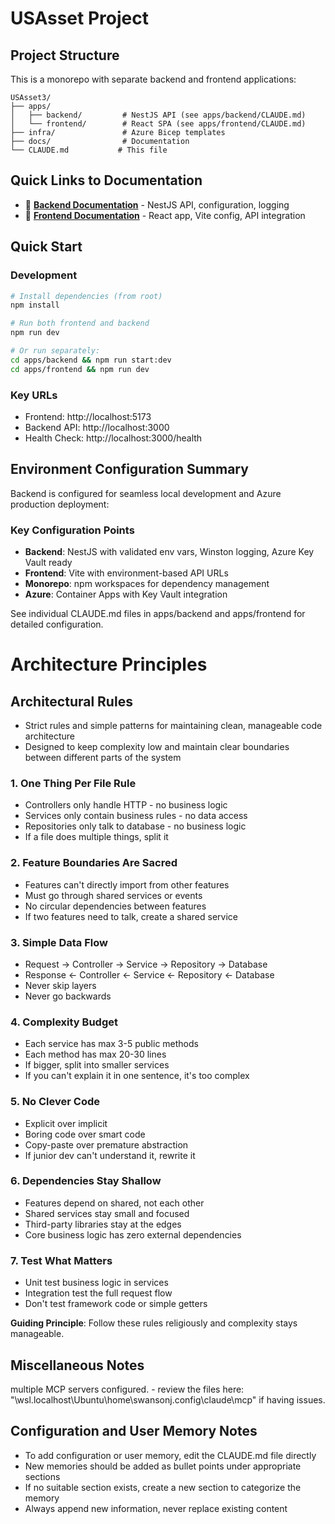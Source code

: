 # USAsset Project

## Project Structure
This is a monorepo with separate backend and frontend applications:

```
USAsset3/
├── apps/
│   ├── backend/         # NestJS API (see apps/backend/CLAUDE.md)
│   └── frontend/        # React SPA (see apps/frontend/CLAUDE.md)
├── infra/               # Azure Bicep templates
├── docs/                # Documentation
└── CLAUDE.md           # This file
```

## Quick Links to Documentation
- 📘 **[Backend Documentation](./apps/backend/CLAUDE.md)** - NestJS API, configuration, logging
- 📗 **[Frontend Documentation](./apps/frontend/CLAUDE.md)** - React app, Vite config, API integration

## Quick Start

### Development
```bash
# Install dependencies (from root)
npm install

# Run both frontend and backend
npm run dev

# Or run separately:
cd apps/backend && npm run start:dev
cd apps/frontend && npm run dev
```

### Key URLs
- Frontend: http://localhost:5173
- Backend API: http://localhost:3000
- Health Check: http://localhost:3000/health

## Environment Configuration Summary
Backend is configured for seamless local development and Azure production deployment:

### Key Configuration Points
- **Backend**: NestJS with validated env vars, Winston logging, Azure Key Vault ready
- **Frontend**: Vite with environment-based API URLs
- **Monorepo**: npm workspaces for dependency management
- **Azure**: Container Apps with Key Vault integration

See individual CLAUDE.md files in apps/backend and apps/frontend for detailed configuration.

# Architecture Principles

## Architectural Rules

- Strict rules and simple patterns for maintaining clean, manageable code architecture
- Designed to keep complexity low and maintain clear boundaries between different parts of the system

### 1. One Thing Per File Rule
- Controllers only handle HTTP - no business logic
- Services only contain business rules - no data access
- Repositories only talk to database - no business logic
- If a file does multiple things, split it

### 2. Feature Boundaries Are Sacred
- Features can't directly import from other features
- Must go through shared services or events
- No circular dependencies between features
- If two features need to talk, create a shared service

### 3. Simple Data Flow
- Request → Controller → Service → Repository → Database
- Response ← Controller ← Service ← Repository ← Database
- Never skip layers
- Never go backwards

### 4. Complexity Budget
- Each service has max 3-5 public methods
- Each method has max 20-30 lines
- If bigger, split into smaller services
- If you can't explain it in one sentence, it's too complex

### 5. No Clever Code
- Explicit over implicit
- Boring code over smart code
- Copy-paste over premature abstraction
- If junior dev can't understand it, rewrite it

### 6. Dependencies Stay Shallow
- Features depend on shared, not each other
- Shared services stay small and focused
- Third-party libraries stay at the edges
- Core business logic has zero external dependencies

### 7. Test What Matters
- Unit test business logic in services
- Integration test the full request flow
- Don't test framework code or simple getters

**Guiding Principle**: Follow these rules religiously and complexity stays manageable.

## Miscellaneous Notes
multiple MCP servers configured. - review the files here: "\\wsl.localhost\Ubuntu\home\swansonj\.config\claude\mcp" if having issues. 

## Configuration and User Memory Notes
- To add configuration or user memory, edit the CLAUDE.md file directly
- New memories should be added as bullet points under appropriate sections
- If no suitable section exists, create a new section to categorize the memory
- Always append new information, never replace existing content